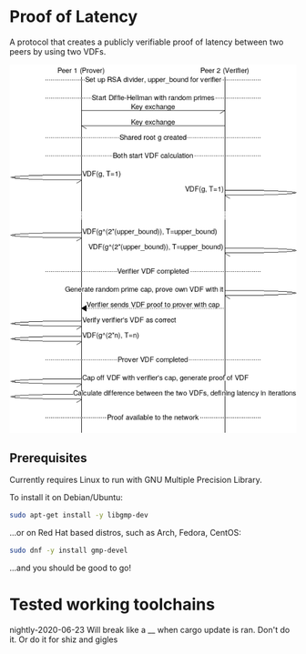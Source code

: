# Proof of Latency
A protocol that creates a publicly verifiable proof of latency between two peers by using two VDFs.

![Protocol Diagram](protocol.png)

## Prerequisites
Currently requires Linux to run with GNU Multiple Precision Library.

To install it on Debian/Ubuntu:
```bash
sudo apt-get install -y libgmp-dev
```

...or on Red Hat based distros, such as Arch, Fedora, CentOS:
```bash
sudo dnf -y install gmp-devel
```

...and you should be good to go!

# Tested working toolchains
nightly-2020-06-23
Will break like a __ when cargo update is ran. Don't do it. Or do it for shiz and gigles
